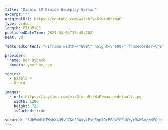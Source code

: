 ```yaml
---
title: "Diablo IV Druide Gameplay German"
excerpt: ""
originalUrl: https://youtube.com/watch?v=GfwraRtzWaE
type: video
length: PT18M10S
publishedDateTime: 2021-03-04T15:48:20Z
heat: 50

featuredContent: "<iframe width=\"800\" height=\"500\" frameborder=\"0\" src=\"https://www.youtube.com/embed/GfwraRtzWaE\" allow=\"accelerometer; autoplay; encrypted-media; gyroscope; picture-in-picture\" allowfullscreen></iframe>"

provider:
  name: Der Ryback
  domain: youtube.com

topics:
  - Diablo 4
  - Druid

images:
  - url: https://i.ytimg.com/vi/GfwraRtzWaE/maxresdefault.jpg
    width: 1280
    height: 720
    isCached: true

secured: "3Uh5mWlHTWshX4Q5vQZKnJRWqy4EsbEppJQcPP84YFZh8YyYMwWBm//MECtbUpKE/v5bcdSNRF7M0Efw/sMGKuNc7PMV1DxcIvasljQobDJu9QJ+UPjCtl+8XOf7/M59kCK/22YqUEzTOa6Ar/9wjIkuyEjj9jiHSxXpdAQodM5LZ/BR1/dIvsr4pOQoF/s0tu5cdMqfQQwLUkoyTbUkO12X6eV6KR0bU+d5zjv8bLls2noT8ZwGO9yywkOS6oS88cMGwf+/yp8DvmfIxyRzg0MNamT5jqbb2kX/PLgud5BYyb6/oXqfSx7Hvzttgz3RWY2Lr4FeXjp+M/u7B7eLxrSROHt+C+wjSEt2UHsTzaFOEd/nysNvQjOTp/2b01+KXkl/rot1+mHzuCnbQvgrtKo3GQmd7QCZcz5b8A0CHm8=;EZlBBjk5xpcYRblXSoM0Ag=="
---
```


